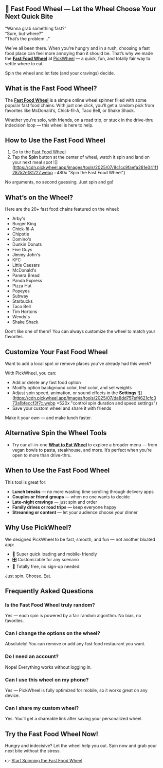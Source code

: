 ## 🍔 Fast Food Wheel — Let the Wheel Choose Your Next Quick Bite

“Wanna grab something fast?”  
“Sure, but where?”  
“That’s the problem…”

We’ve all been there. When you're hungry and in a rush, choosing a fast food place can feel more annoying than it should be. That’s why we made the **[Fast Food Wheel](https://pickwheel.app/tools/fast-food-wheel)** at [PickWheel](https://pickwheel.app) — a quick, fun, and totally fair way to settle where to eat.

Spin the wheel and let fate (and your cravings) decide.

## What is the Fast Food Wheel?

The **[Fast Food Wheel](/tools/fast-food-wheel)** is a simple online wheel spinner filled with some popular fast food chains. With just one click, you’ll get a random pick from favorites like McDonald’s, Chick-fil-A, Taco Bell, or Shake Shack.

Whether you're solo, with friends, on a road trip, or stuck in the drive-thru indecision loop — this wheel is here to help.

## How to Use the Fast Food Wheel

1. Go to the [Fast Food Wheel](/tools/fast-food-wheel)
2. Tap the **Spin** button at the center of wheel, watch it spin and land on your next meal spot
   ![](https://cdn.pickwheel.app/images/tools/2025/07/8c1cc9faefa281e041f128752ef81727.webp =480x "Spin the Fast Food Wheel")

No arguments, no second guessing. Just spin and go!

## What’s on the Wheel?

Here are the 20+ fast food chains featured on the wheel:

- Arby's
- Burger King
- Chick-fil-A
- Chipotle
- Domino's
- Dunkin Donuts
- Five Guys
- Jimmy John's
- KFC
- Little Caesars
- McDonald's
- Panera Bread
- Panda Express
- Pizza Hut
- Popeyes
- Subway
- Starbucks
- Taco Bell
- Tim Hortons
- Wendy's
- Shake Shack

Don’t like one of them? You can always customize the wheel to match your favorites.

## Customize Your Fast Food Wheel

Want to add a local spot or remove places you’ve already had this week?

With PickWheel, you can:

- Add or delete any fast food option
- Modify option background color, text color, and set weights
- Adjust spin speed, animation, or sound effects in the **Settings**
  ![](https://cdn.pickwheel.app/images/tools/2025/07/da8dd757ef4621cfc373a1bfeccf3f7c.webp =520x "control spin duration and speed settings")
- Save your custom wheel and share it with friends

Make it your own — and make lunch faster.

## Alternative Spin the Wheel Tools

- Try our all-in-one [**What to Eat Wheel**](/tools/what-to-eat) to explore a broader menu — from vegan bowls to pasta, steakhouse, and more. It’s perfect when you’re open to more than drive-thru.

## When to Use the Fast Food Wheel

This tool is great for:

- **Lunch breaks** — no more wasting time scrolling through delivery apps
- **Couples or friend groups** — when no one wants to decide
- **Late-night cravings** — just spin and order
- **Family drives or road trips** — keep everyone happy
- **Streaming or content** — let your audience choose your dinner

## Why Use PickWheel?

We designed PickWheel to be fast, smooth, and fun — not another bloated app:

- 💨 Super quick loading and mobile-friendly
- 🎛 Customizable for any scenario
- 💯 Totally free, no sign-up needed

Just spin. Choose. Eat.

## Frequently Asked Questions

### Is the Fast Food Wheel truly random?

Yes — each spin is powered by a fair random algorithm. No bias, no favorites.

### Can I change the options on the wheel?

Absolutely! You can remove or add any fast food restaurant you want.

### Do I need an account?

Nope! Everything works without logging in.

### Can I use this wheel on my phone?

Yes — PickWheel is fully optimized for mobile, so it works great on any device.

### Can I share my custom wheel?

Yes. You’ll get a shareable link after saving your personalized wheel.

## Try the Fast Food Wheel Now!

Hungry and indecisive? Let the wheel help you out.
Spin now and grab your next bite without the stress.

👉 [Start Spinning the Fast Food Wheel](https://pickwheel.app/tools/fast-food-wheel)

